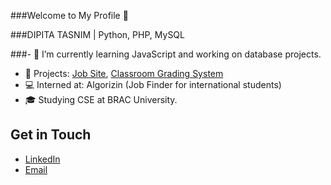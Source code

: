  ###Welcome to My Profile 👋

###DIPITA TASNIM
| Python, PHP, MySQL

###- 🌱 I’m currently learning JavaScript and working on database projects.
- 🔭 Projects: [Job Site](https://github.com/dipita-tasnim/370_Project), [Classroom Grading System](https://github.com/dipita-tasnim/341_project)
- 💻 Interned at: Algorizin (Job Finder for international students)
- 🎓 Studying CSE at BRAC University.

## Get in Touch
- [LinkedIn](https://www.linkedin.com/in/dipita-tasnim/)
- [Email](tasnim.dipita@gmail.com)

